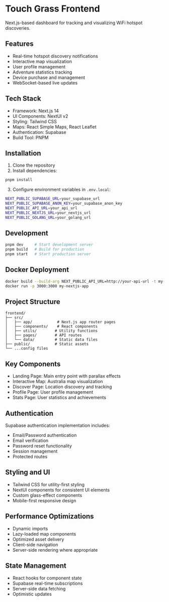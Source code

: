 # Touch Grass Frontend

Next.js-based dashboard for tracking and visualizing WiFi hotspot discoveries.

## Features
- Real-time hotspot discovery notifications
- Interactive map visualization
- User profile management
- Adventure statistics tracking
- Device purchase and management
- WebSocket-based live updates

## Tech Stack
- Framework: Next.js 14
- UI Components: NextUI v2
- Styling: Tailwind CSS
- Maps: React Simple Maps, React Leaflet
- Authentication: Supabase
- Build Tool: PNPM

## Installation

1. Clone the repository
2. Install dependencies:
```bash
pnpm install
```

3. Configure environment variables in `.env.local`:
```bash
NEXT_PUBLIC_SUPABASE_URL=your_supabase_url
NEXT_PUBLIC_SUPABASE_ANON_KEY=your_supabase_anon_key
NEXT_PUBLIC_API_URL=your_api_url
NEXT_PUBLIC_NEXTJS_URL=your_nextjs_url
NEXT_PUBLIC_GOLANG_URL=your_golang_url
```

## Development
```bash
pnpm dev     # Start development server
pnpm build   # Build for production
pnpm start   # Start production server
```

## Docker Deployment
```bash
docker build --build-arg NEXT_PUBLIC_API_URL=http://your-api-url -t my-nextjs-app .
docker run -p 3000:3000 my-nextjs-app
```

## Project Structure
```
frontend/
├── src/
│   ├── app/           # Next.js app router pages
│   ├── components/    # React components
│   ├── utils/        # Utility functions
│   ├── pages/        # API routes
│   └── data/         # Static data files
├── public/           # Static assets
└── ...config files
```

## Key Components
- Landing Page: Main entry point with parallax effects
- Interactive Map: Australia map visualization
- Discover Page: Location discovery and tracking
- Profile Page: User profile management
- Stats Page: User statistics and achievements

## Authentication
Supabase authentication implementation includes:
- Email/Password authentication
- Email verification
- Password reset functionality
- Session management
- Protected routes

## Styling and UI
- Tailwind CSS for utility-first styling
- NextUI components for consistent UI elements
- Custom glass-effect components
- Mobile-first responsive design

## Performance Optimizations
- Dynamic imports
- Lazy-loaded map components
- Optimized asset delivery
- Client-side navigation
- Server-side rendering where appropriate

## State Management
- React hooks for component state
- Supabase real-time subscriptions
- Server-side data fetching
- Optimistic updates
